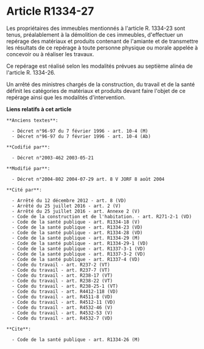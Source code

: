 # Article R1334-27

Les propriétaires des immeubles mentionnés à l'article R. 1334-23 sont tenus, préalablement à la démolition de ces immeubles,
d'effectuer un repérage des matériaux et produits contenant de l'amiante et de transmettre les résultats de ce repérage à
toute personne physique ou morale appelée à concevoir ou à réaliser les travaux.

Ce repérage est réalisé selon les modalités prévues au septième alinéa de l'article R. 1334-26.

Un arrêté des ministres chargés de la construction, du travail et de la santé définit les catégories de matériaux et produits
devant faire l'objet de ce repérage ainsi que les modalités d'intervention.

**Liens relatifs à cet article**

	**Anciens textes**:

	  - Décret n°96-97 du 7 février 1996 - art. 10-4 (M)
	  - Décret n°96-97 du 7 février 1996 - art. 10-4 (Ab)

	**Codifié par**:

	  - Décret n°2003-462 2003-05-21

	**Modifié par**:

	  - Décret n°2004-802 2004-07-29 art. 8 V JORF 8 août 2004

	**Cité par**:

	  - Arrêté du 12 décembre 2012 - art. 8 (VD)
	  - Arrêté du 25 juillet 2016 - art. 2 (V)
	  - Arrêté du 25 juillet 2016 - art. Annexe 2 (V)
	  - Code de la construction et de l'habitation. - art. R271-2-1 (VD)
	  - Code de la santé publique - art. R1334-18 (V)
	  - Code de la santé publique - art. R1334-23 (VD)
	  - Code de la santé publique - art. R1334-28 (VD)
	  - Code de la santé publique - art. R1334-29 (M)
	  - Code de la santé publique - art. R1334-29-1 (VD)
	  - Code de la santé publique - art. R1337-3-1 (VD)
	  - Code de la santé publique - art. R1337-3-2 (VD)
	  - Code de la santé publique - art. R1337-4 (VD)
	  - Code du travail - art. R237-2 (VT)
	  - Code du travail - art. R237-7 (VT)
	  - Code du travail - art. R238-17 (VT)
	  - Code du travail - art. R238-22 (VT)
	  - Code du travail - art. R238-25-1 (VT)
	  - Code du travail - art. R4412-118 (VD)
	  - Code du travail - art. R4511-8 (VD)
	  - Code du travail - art. R4512-11 (VD)
	  - Code du travail - art. R4532-46 (V)
	  - Code du travail - art. R4532-53 (V)
	  - Code du travail - art. R4532-7 (VD)

	**Cite**:

	  - Code de la santé publique - art. R1334-26 (M)
